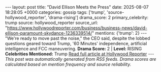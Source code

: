 --- layout: post title: "David Ellison Meets the Press" date: 2025-08-07 18:28:05 +0000 categories: gossip tags: ['trump', 'source-hollywood_reporter', 'drama-rising'] drama_score: 2 primary_celebrity: trump source: hollywood_reporter source_url: "https://www.hollywoodreporter.com/business/business-news/david-ellison-paramount-skydance-1236339514/" mentions: {'trump': 2} --- "We're ready to move past the noise," the CEO said, despite the lobbed questions geared toward Trump, '60 Minutes' independence, artificial intelligence and FCC maneuvering. **Drama Score:** 2 | **Level:** RISING **Celebrities Mentioned:** Trump [Read full article at Hollywood Reporter](https://www.hollywoodreporter.com/business/business-news/david-ellison-paramount-skydance-1236339514/) --- *This post was automatically generated from RSS feeds. Drama scores are calculated based on mention frequency and source reliability.*